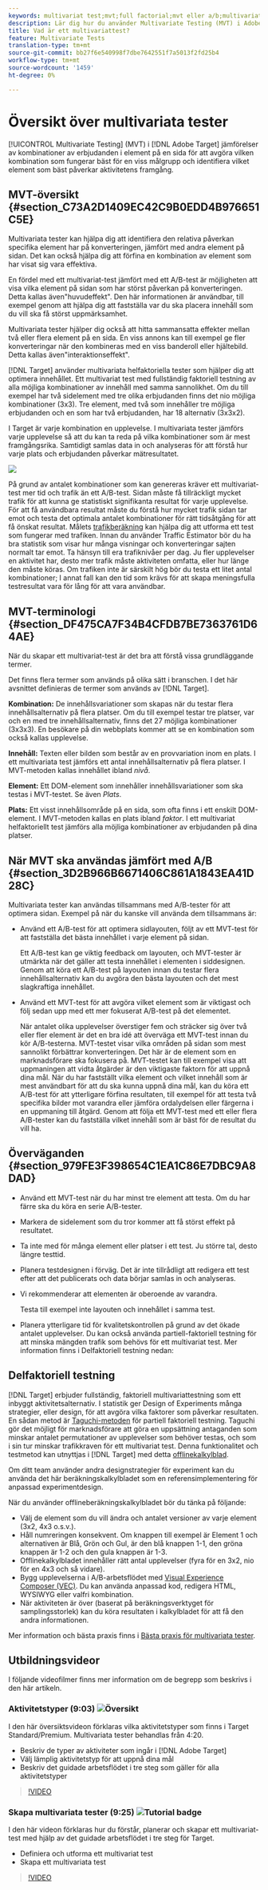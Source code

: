 ```yaml
---
keywords: multivariat test;mvt;full factorial;mvt eller a/b;multivariate a/b;trafikskattare;när mvt;mvt Consider;multivariate;partiell factorial;partiell factorial;full factorial
description: Lär dig hur du använder Multivariate Testing (MVT) i Adobe Target för att jämföra kombinationer av erbjudanden i element på en sida för att avgöra vilken kombination som fungerar bäst.
title: Vad är ett multivariattest?
feature: Multivariate Tests
translation-type: tm+mt
source-git-commit: bb27f6e540998f7dbe7642551f7a5013f2fd25b4
workflow-type: tm+mt
source-wordcount: '1459'
ht-degree: 0%

---
```



# Översikt över multivariata tester

[!UICONTROL Multivariate Testing] (MVT) i  [!DNL Adobe Target] jämförelser av kombinationer av erbjudanden i element på en sida för att avgöra vilken kombination som fungerar bäst för en viss målgrupp och identifiera vilket element som bäst påverkar aktivitetens framgång.

## MVT-översikt {#section_C73A2D1409EC42C9B0EDD4B976651C5E}

Multivariata tester kan hjälpa dig att identifiera den relativa påverkan specifika element har på konverteringen, jämfört med andra element på sidan. Det kan också hjälpa dig att förfina en kombination av element som har visat sig vara effektiva.

En fördel med ett multivariat-test jämfört med ett A/B-test är möjligheten att visa vilka element på sidan som har störst påverkan på konverteringen. Detta kallas även&quot;huvudeffekt&quot;. Den här informationen är användbar, till exempel genom att hjälpa dig att fastställa var du ska placera innehåll som du vill ska få störst uppmärksamhet.

Multivariata tester hjälper dig också att hitta sammansatta effekter mellan två eller flera element på en sida. En viss annons kan till exempel ge fler konverteringar när den kombineras med en viss banderoll eller hjältebild. Detta kallas även&quot;interaktionseffekt&quot;.

[!DNL Target] använder multivariata helfaktoriella tester som hjälper dig att optimera innehållet. Ett multivariat test med fullständig faktoriell testning av alla möjliga kombinationer av innehåll med samma sannolikhet. Om du till exempel har två sidelement med tre olika erbjudanden finns det nio möjliga kombinationer (3x3). Tre element, med två som innehåller tre möjliga erbjudanden och en som har två erbjudanden, har 18 alternativ (3x3x2).

I Target är varje kombination en upplevelse. I multivariata tester jämförs varje upplevelse så att du kan ta reda på vilka kombinationer som är mest framgångsrika. Samtidigt samlas data in och analyseras för att förstå hur varje plats och erbjudanden påverkar mätresultatet.

![](assets/multivariate.png)

På grund av antalet kombinationer som kan genereras kräver ett multivariat-test mer tid och trafik än ett A/B-test. Sidan måste få tillräckligt mycket trafik för att kunna ge statistiskt signifikanta resultat för varje upplevelse. För att få användbara resultat måste du förstå hur mycket trafik sidan tar emot och testa det optimala antalet kombinationer för rätt tidsåtgång för att få önskat resultat. Målets [trafikberäkning](/help/c-activities/c-multivariate-testing/t-create-multivariate-test/traffic-estimator.md#task_71AA6922AFD447EA8C5E610A78ABA714) kan hjälpa dig att utforma ett test som fungerar med trafiken. Innan du använder Traffic Estimator bör du ha bra statistik som visar hur många visningar och konverteringar sajten normalt tar emot. Ta hänsyn till era trafiknivåer per dag. Ju fler upplevelser en aktivitet har, desto mer trafik måste aktiviteten omfatta, eller hur länge den måste köras. Om trafiken inte är särskilt hög bör du testa ett litet antal kombinationer; I annat fall kan den tid som krävs för att skapa meningsfulla testresultat vara för lång för att vara användbar.

## MVT-terminologi {#section_DF475CA7F34B4CFDB7BE7363761D64AE}

När du skapar ett multivariat-test är det bra att förstå vissa grundläggande termer.

Det finns flera termer som används på olika sätt i branschen. I det här avsnittet definieras de termer som används av [!DNL Target].

**Kombination:** De innehållsvariationer som skapas när du testar flera innehållsalternativ på flera platser. Om du till exempel testar tre platser, var och en med tre innehållsalternativ, finns det 27 möjliga kombinationer (3x3x3). En besökare på din webbplats kommer att se en kombination som också kallas upplevelse.

**Innehåll:** Texten eller bilden som består av en provvariation inom en plats. I ett multivariata test jämförs ett antal innehållsalternativ på flera platser. I MVT-metoden kallas innehållet ibland *nivå*.

**Element:** Ett DOM-element som innehåller innehållsvariationer som ska testas i MVT-testet. Se även *Plats*.

**Plats:** Ett visst innehållsområde på en sida, som ofta finns i ett enskilt DOM-element. I MVT-metoden kallas en plats ibland *faktor*. I ett multivariat helfaktoriellt test jämförs alla möjliga kombinationer av erbjudanden på dina platser.

## När MVT ska användas jämfört med A/B {#section_3D2B966B6671406C861A1843EA41D28C}

Multivariata tester kan användas tillsammans med A/B-tester för att optimera sidan. Exempel på när du kanske vill använda dem tillsammans är:

* Använd ett A/B-test för att optimera sidlayouten, följt av ett MVT-test för att fastställa det bästa innehållet i varje element på sidan.

   Ett A/B-test kan ge viktig feedback om layouten, och MVT-tester är utmärkta när det gäller att testa innehållet i elementen i siddesignen. Genom att köra ett A/B-test på layouten innan du testar flera innehållsalternativ kan du avgöra den bästa layouten och det mest slagkraftiga innehållet.

* Använd ett MVT-test för att avgöra vilket element som är viktigast och följ sedan upp med ett mer fokuserat A/B-test på det elementet.

   När antalet olika upplevelser överstiger fem och sträcker sig över två eller fler element är det en bra idé att överväga ett MVT-test innan du kör A/B-testerna. MVT-testet visar vilka områden på sidan som mest sannolikt förbättrar konverteringen. Det här är de element som en marknadsförare ska fokusera på. MVT-testet kan till exempel visa att uppmaningen att vidta åtgärder är den viktigaste faktorn för att uppnå dina mål. När du har fastställt vilka element och vilket innehåll som är mest användbart för att du ska kunna uppnå dina mål, kan du köra ett A/B-test för att ytterligare förfina resultaten, till exempel för att testa två specifika bilder mot varandra eller jämföra ordalydelsen eller färgerna i en uppmaning till åtgärd. Genom att följa ett MVT-test med ett eller flera A/B-tester kan du fastställa vilket innehåll som är bäst för de resultat du vill ha.

## Överväganden {#section_979FE3F398654C1EA1C86E7DBC9A8DAD}

* Använd ett MVT-test när du har minst tre element att testa. Om du har färre ska du köra en serie A/B-tester.
* Markera de sidelement som du tror kommer att få störst effekt på resultatet.
* Ta inte med för många element eller platser i ett test. Ju större tal, desto längre testtid.
* Planera testdesignen i förväg. Det är inte tillrådligt att redigera ett test efter att det publicerats och data börjar samlas in och analyseras.
* Vi rekommenderar att elementen är oberoende av varandra.

   Testa till exempel inte layouten och innehållet i samma test.

* Planera ytterligare tid för kvalitetskontrollen på grund av det ökade antalet upplevelser. Du kan också använda partiell-faktoriell testning för att minska mängden trafik som behövs för ett multivariat test. Mer information finns i Delfaktoriell testning nedan:

## Delfaktoriell testning

[!DNL Target] erbjuder fullständig, faktoriell multivariattestning som ett inbyggt aktivitetsalternativ. I statistik ger Design of Experiments många strategier, eller design, för att avgöra vilka faktorer som påverkar resultaten. En sådan metod är [Taguchi-metoden](https://en.wikipedia.org/wiki/Taguchi_methods) för partiell faktoriell testning. Taguchi gör det möjligt för marknadsförare att göra en uppsättning antaganden som minskar antalet permutationer av upplevelser som behöver testas, och som i sin tur minskar trafikkraven för ett multivariat test. Denna funktionalitet och testmetod kan utnyttjas i [!DNL Target] med detta [offlinekalkylblad](/help/assets/MVT-Taguchi-Partial-Factorial-Design-02102017.xlsx).

Om ditt team använder andra designstrategier för experiment kan du använda det här beräkningskalkylbladet som en referensimplementering för anpassad experimentdesign.

När du använder offlineberäkningskalkylbladet bör du tänka på följande:

* Välj de element som du vill ändra och antalet versioner av varje element (3x2, 4x3 o.s.v.).
* Håll numreringen konsekvent. Om knappen till exempel är Element 1 och alternativen är Blå, Grön och Gul, är den blå knappen 1-1, den gröna knappen är 1-2 och den gula knappen är 1-3.
* Offlinekalkylbladet innehåller rätt antal upplevelser (fyra för en 3x2, nio för en 4x3 och så vidare).
* Bygg upplevelserna i A/B-arbetsflödet med [Visual Experience Composer (VEC)](/help/c-experiences/experiences.md). Du kan använda anpassad kod, redigera HTML, WYSIWYG eller valfri kombination.
* När aktiviteten är över (baserat på beräkningsverktyget för samplingsstorlek) kan du köra resultaten i kalkylbladet för att få den andra informationen.

Mer information och bästa praxis finns i [Bästa praxis för multivariata tester](/help/c-activities/c-multivariate-testing/best-practices.md#reference_53635817FFB741EF8C4E56CC70688EDD).

## Utbildningsvideor

I följande videofilmer finns mer information om de begrepp som beskrivs i den här artikeln.

### Aktivitetstyper (9:03) ![Översikt](/help/assets/overview.png)

I den här översiktsvideon förklaras vilka aktivitetstyper som finns i Target Standard/Premium. Multivariata tester behandlas från 4:20.

* Beskriv de typer av aktiviteter som ingår i [!DNL Adobe Target]
* Välj lämplig aktivitetstyp för att uppnå dina mål
* Beskriv det guidade arbetsflödet i tre steg som gäller för alla aktivitetstyper

>[!VIDEO](https://video.tv.adobe.com/v/17386)

### Skapa multivariata tester (9:25) ![Tutorial badge](/help/assets/tutorial.png)

I den här videon förklaras hur du förstår, planerar och skapar ett multivariat-test med hjälp av det guidade arbetsflödet i tre steg för Target.

* Definiera och utforma ett multivariat test
* Skapa ett multivariata test

>[!VIDEO](https://video.tv.adobe.com/v/17395)